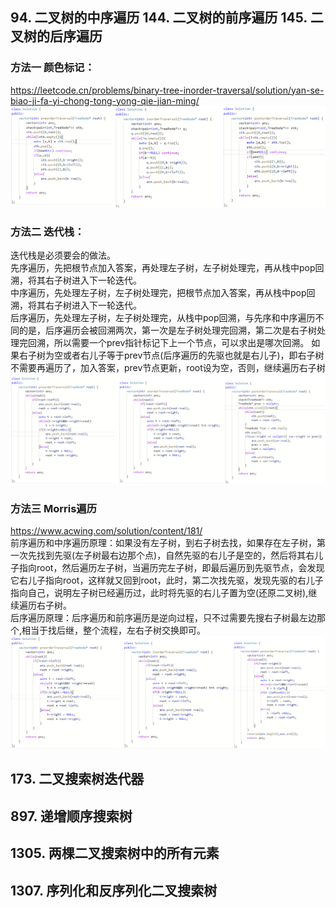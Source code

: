 ## 94. 二叉树的中序遍历   144. 二叉树的前序遍历  145. 二叉树的后序遍历  
### 方法一 颜色标记：
https://leetcode.cn/problems/binary-tree-inorder-traversal/solution/yan-se-biao-ji-fa-yi-chong-tong-yong-qie-jian-ming/
![遍历](https://raw.githubusercontent.com/liang233/leetcode-/main/image/%E4%BA%8C%E5%8F%89%E6%A0%91/2.png)

### 方法二 迭代栈：
迭代栈是必须要会的做法。<br />
先序遍历，先把根节点加入答案，再处理左子树，左子树处理完，再从栈中pop回溯，将其右子树进入下一轮迭代。<br />
中序遍历，先处理左子树，左子树处理完，把根节点加入答案，再从栈中pop回溯，将其右子树进入下一轮迭代。<br />
后序遍历，先处理左子树，左子树处理完，从栈中pop回溯，与先序和中序遍历不同的是，后序遍历会被回溯两次，第一次是左子树处理完回溯，第二次是右子树处理完回溯，所以需要一个prev指针标记下上一个节点，可以求出是哪次回溯。 如果右子树为空或者右儿子等于prev节点(后序遍历的先驱也就是右儿子)，即右子树不需要再遍历了，加入答案，prev节点更新，root设为空，否则，继续遍历右子树  <br />
![遍历](https://raw.githubusercontent.com/liang233/leetcode-/main/image/%E4%BA%8C%E5%8F%89%E6%A0%91/stack2.png)


### 方法三 Morris遍历 <br />
https://www.acwing.com/solution/content/181/ <br />
前序遍历和中序遍历原理：如果没有左子树，到右子树去找，如果存在左子树，第一次先找到先驱(左子树最右边那个点)，自然先驱的右儿子是空的，然后将其右儿子指向root，然后遍历左子树，当遍历完左子树，即最后遍历到先驱节点，会发现它右儿子指向root，这样就又回到root，此时，第二次找先驱，发现先驱的右儿子指向自己，说明左子树已经遍历过，此时将先驱的右儿子置为空(还原二叉树),继续遍历右子树。<br />
后序遍历原理：后序遍历和前序遍历是逆向过程，只不过需要先搜右子树最左边那个,相当于找后继，整个流程，左右子树交换即可。<br />
![遍历](https://raw.githubusercontent.com/liang233/leetcode-/main/image/%E4%BA%8C%E5%8F%89%E6%A0%91/mirros.png)

## 173. 二叉搜索树迭代器

## 897. 递增顺序搜索树

## 1305. 两棵二叉搜索树中的所有元素

## 1307. 序列化和反序列化二叉搜索树

